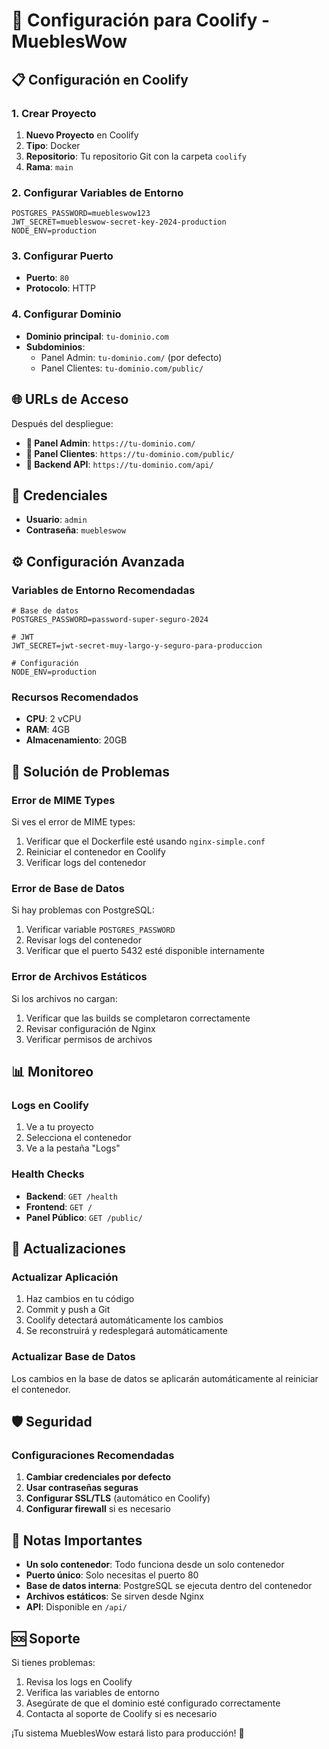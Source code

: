 # 🚀 Configuración para Coolify - MueblesWow

## 📋 Configuración en Coolify

### 1. Crear Proyecto
1. **Nuevo Proyecto** en Coolify
2. **Tipo**: Docker
3. **Repositorio**: Tu repositorio Git con la carpeta `coolify`
4. **Rama**: `main`

### 2. Configurar Variables de Entorno
```env
POSTGRES_PASSWORD=muebleswow123
JWT_SECRET=muebleswow-secret-key-2024-production
NODE_ENV=production
```

### 3. Configurar Puerto
- **Puerto**: `80`
- **Protocolo**: HTTP

### 4. Configurar Dominio
- **Dominio principal**: `tu-dominio.com`
- **Subdominios**:
  - Panel Admin: `tu-dominio.com/` (por defecto)
  - Panel Clientes: `tu-dominio.com/public/`

## 🌐 URLs de Acceso

Después del despliegue:
- **🔐 Panel Admin**: `https://tu-dominio.com/`
- **👥 Panel Clientes**: `https://tu-dominio.com/public/`
- **🔧 Backend API**: `https://tu-dominio.com/api/`

## 🔑 Credenciales

- **Usuario**: `admin`
- **Contraseña**: `muebleswow`

## ⚙️ Configuración Avanzada

### Variables de Entorno Recomendadas
```env
# Base de datos
POSTGRES_PASSWORD=password-super-seguro-2024

# JWT
JWT_SECRET=jwt-secret-muy-largo-y-seguro-para-produccion

# Configuración
NODE_ENV=production
```

### Recursos Recomendados
- **CPU**: 2 vCPU
- **RAM**: 4GB
- **Almacenamiento**: 20GB

## 🔧 Solución de Problemas

### Error de MIME Types
Si ves el error de MIME types:
1. Verificar que el Dockerfile esté usando `nginx-simple.conf`
2. Reiniciar el contenedor en Coolify
3. Verificar logs del contenedor

### Error de Base de Datos
Si hay problemas con PostgreSQL:
1. Verificar variable `POSTGRES_PASSWORD`
2. Revisar logs del contenedor
3. Verificar que el puerto 5432 esté disponible internamente

### Error de Archivos Estáticos
Si los archivos no cargan:
1. Verificar que las builds se completaron correctamente
2. Revisar configuración de Nginx
3. Verificar permisos de archivos

## 📊 Monitoreo

### Logs en Coolify
1. Ve a tu proyecto
2. Selecciona el contenedor
3. Ve a la pestaña "Logs"

### Health Checks
- **Backend**: `GET /health`
- **Frontend**: `GET /`
- **Panel Público**: `GET /public/`

## 🔄 Actualizaciones

### Actualizar Aplicación
1. Haz cambios en tu código
2. Commit y push a Git
3. Coolify detectará automáticamente los cambios
4. Se reconstruirá y redesplegará automáticamente

### Actualizar Base de Datos
Los cambios en la base de datos se aplicarán automáticamente al reiniciar el contenedor.

## 🛡️ Seguridad

### Configuraciones Recomendadas
1. **Cambiar credenciales por defecto**
2. **Usar contraseñas seguras**
3. **Configurar SSL/TLS** (automático en Coolify)
4. **Configurar firewall** si es necesario

## 📝 Notas Importantes

- **Un solo contenedor**: Todo funciona desde un solo contenedor
- **Puerto único**: Solo necesitas el puerto 80
- **Base de datos interna**: PostgreSQL se ejecuta dentro del contenedor
- **Archivos estáticos**: Se sirven desde Nginx
- **API**: Disponible en `/api/`

## 🆘 Soporte

Si tienes problemas:
1. Revisa los logs en Coolify
2. Verifica las variables de entorno
3. Asegúrate de que el dominio esté configurado correctamente
4. Contacta al soporte de Coolify si es necesario

¡Tu sistema MueblesWow estará listo para producción! 🎉
